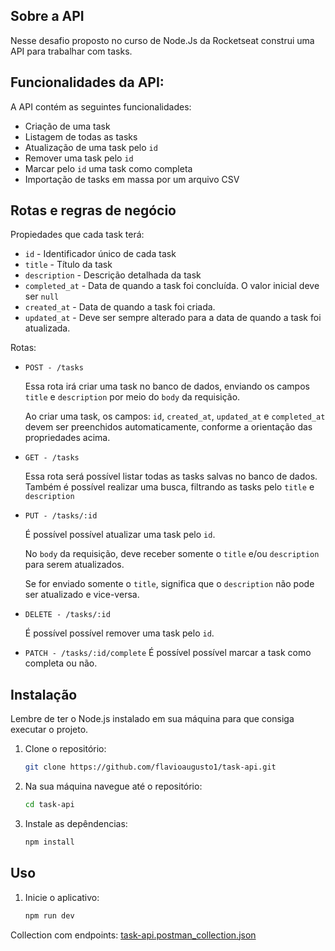 ## Sobre a API
Nesse desafio proposto no curso de Node.Js da Rocketseat construi uma API para trabalhar com tasks.

## Funcionalidades da API:
A API contém as seguintes funcionalidades:
- Criação de uma task
- Listagem de todas as tasks
- Atualização de uma task pelo `id`
- Remover uma task pelo `id`
- Marcar pelo `id` uma task como completa
- Importação de tasks em massa por um arquivo CSV

## Rotas e regras de negócio
Propiedades que cada task terá:
- `id` - Identificador único de cada task
- `title` - Título da task
- `description` - Descrição detalhada da task
- `completed_at` - Data de quando a task foi concluída. O valor inicial deve ser `null`
- `created_at` - Data de quando a task foi criada.
- `updated_at` - Deve ser sempre alterado para a data de quando a task foi atualizada.

Rotas:

- `POST - /tasks`
    
    Essa rota irá criar uma task no banco de dados, enviando os campos `title` e `description` por meio do `body` da requisição.
    
    Ao criar uma task, os campos: `id`, `created_at`, `updated_at` e `completed_at` devem ser preenchidos automaticamente, conforme a orientação das propriedades acima.
    
- `GET - /tasks`
    
   Essa rota será possível listar todas as tasks salvas no banco de dados. Também é possível realizar uma busca, filtrando as tasks pelo `title` e `description`
    
- `PUT - /tasks/:id`
    
    É possível possível atualizar uma task pelo `id`.
    
    No `body` da requisição, deve receber somente o `title` e/ou `description` para serem atualizados.
    
    Se for enviado somente o `title`, significa que o `description` não pode ser atualizado e vice-versa.
    
- `DELETE - /tasks/:id`
    
    É possível possível remover uma task pelo `id`.
    
- `PATCH - /tasks/:id/complete`
     É possível possível marcar a task como completa ou não.


## Instalação

Lembre de ter o Node.js instalado em sua máquina para que consiga executar o projeto.

1. Clone o repositório:

   ```bash
   git clone https://github.com/flavioaugusto1/task-api.git

2. Na sua máquina navegue até o repositório:

   ```bash
   cd task-api

3. Instale as depêndencias:

   ```bash
   npm install

## Uso
1. Inicie o aplicativo:

   ```bash
   npm run dev

Collection com endpoints:
[task-api.postman_collection.json](https://github.com/user-attachments/files/16406170/task-api.postman_collection.json)
